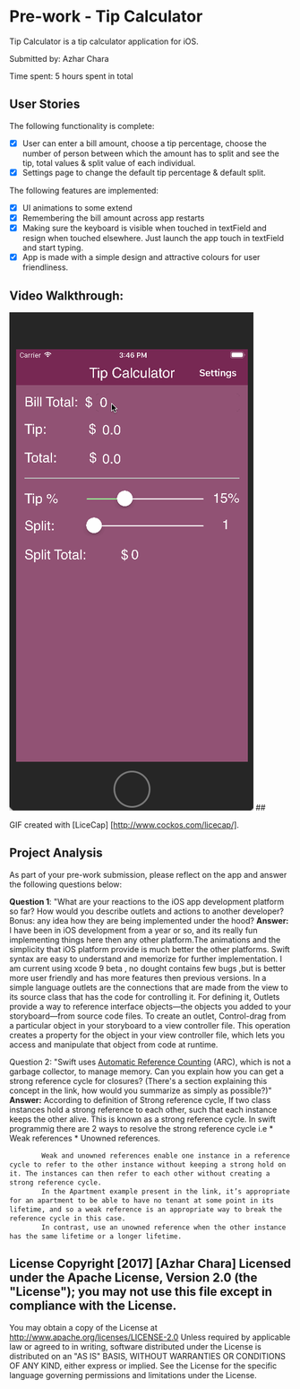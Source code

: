 ﻿# Pre-work - Tip Calculator

Tip Calculator is a tip calculator application for iOS. 

Submitted by: Azhar Chara 

Time spent: 5 hours spent in total 

## User Stories 

The following functionality is complete: 

* [x] User can enter a bill amount, choose a tip percentage, choose the number of person between which the amount has to split and see the tip, total values & split value of each individual. 
* [x] Settings page to change the default tip percentage & default split. 

The following  features are implemented: 
* [x] UI animations to some extend 
* [x] Remembering the bill amount across app restarts
* [x] Making sure the keyboard is visible when touched in textField and resign when touched elsewhere. Just launch the app touch in textField and start typing. 
* [x] App is made with a simple design and attractive colours for user friendliness.

## Video Walkthrough: 

<img src='https://github.com/azharchara/TipCalculator/blob/master/Video_Walkthrough.gif' title='Video_Walkthrough' width='' alt='Video Walkthrough' /> ## 

GIF created with [LiceCap]
[http://www.cockos.com/licecap/]. 

## Project Analysis 

As part of your pre-work submission, please reflect on the app and answer the following questions below: 

**Question 1**: "What are your reactions to the iOS app development platform so far? How would you describe outlets and actions to another developer? 
                 Bonus: any idea how they are being implemented under the hood?
**Answer:** I have been in iOS development from a year or so, and its really fun implementing things here then any other platform.The animations and the simplicity that iOS platform provide is much better the other platforms.
            Swift syntax are easy to understand and memorize for further implementation. I am current using xcode 9 beta , no dought contains few bugs ,but is better more user friendly and has more features then previous versions. 
            In a simple language outlets are the connections that are made from the view to its source class that has the code for controlling it. For defining it, Outlets provide a way to reference interface objects—the objects you added to your storyboard—from source code files.
            To create an outlet, Control-drag from a particular object in your storyboard to a view controller file. This operation creates a property for the object in your view controller file,
            which lets you access and manipulate that object from code at runtime.

Question 2: "Swift uses [Automatic Reference Counting](https://developer.apple.com/library/content/documentation/Swift/Conceptual/Swift_Programming_Language/AutomaticReferenceCounting.html#//apple_ref/doc/uid/TP40014097-CH20-ID49) (ARC), 
            which is not a garbage collector, to manage memory. Can you explain how you can get a strong reference cycle for closures? (There's a section explaining this concept in the link, how would you summarize as simply as possible?)" 
**Answer:** According to definition of Strong reference cycle, If two class instances hold a strong reference to each other, such that each instance keeps the other alive. This is known as a strong reference cycle. In swift programmig
			there are 2 ways to resolve the strong reference cycle i.e
			* Weak references 
			* Unowned references.
			
			Weak and unowned references enable one instance in a reference cycle to refer to the other instance without keeping a strong hold on it. The instances can then refer to each other without creating a strong reference cycle.
			In the Apartment example present in the link, it’s appropriate for an apartment to be able to have no tenant at some point in its lifetime, and so a weak reference is an appropriate way to break the reference cycle in this case.
			In contrast, use an unowned reference when the other instance has the same lifetime or a longer lifetime.


## License Copyright [2017] [Azhar Chara] Licensed under the Apache License, Version 2.0 (the "License"); you may not use this file except in compliance with the License. 
You may obtain a copy of the License at http://www.apache.org/licenses/LICENSE-2.0 Unless required by applicable law or agreed to in writing, 
software distributed under the License is distributed on an "AS IS" BASIS, WITHOUT WARRANTIES OR CONDITIONS OF ANY KIND, either express or implied. 
See the License for the specific language governing permissions and limitations under the License.
